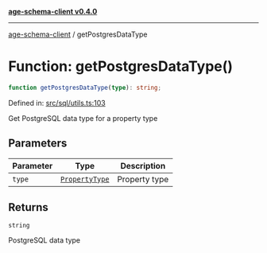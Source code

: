 [**age-schema-client v0.4.0**](../index.md)

***

[age-schema-client](../index.md) / getPostgresDataType

# Function: getPostgresDataType()

```ts
function getPostgresDataType(type): string;
```

Defined in: [src/sql/utils.ts:103](https://github.com/standardbeagle/ageSchemaClient/blob/main/src/sql/utils.ts#L103)

Get PostgreSQL data type for a property type

## Parameters

| Parameter | Type | Description |
| ------ | ------ | ------ |
| `type` | [`PropertyType`](../enumerations/PropertyType.md) | Property type |

## Returns

`string`

PostgreSQL data type
